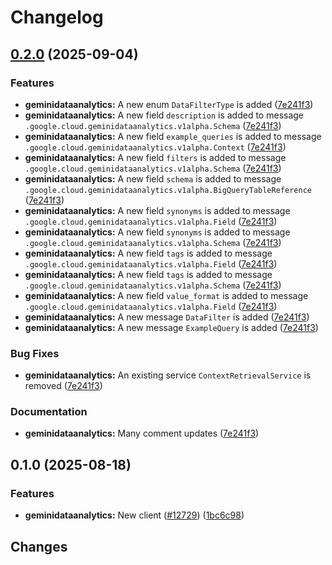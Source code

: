 # Changelog

## [0.2.0](https://github.com/googleapis/google-cloud-go/compare/geminidataanalytics/v0.1.0...geminidataanalytics/v0.2.0) (2025-09-04)


### Features

* **geminidataanalytics:** A new enum `DataFilterType` is added ([7e241f3](https://github.com/googleapis/google-cloud-go/commit/7e241f3c17e44e83f858ac142ebedc916330651e))
* **geminidataanalytics:** A new field `description` is added to message `.google.cloud.geminidataanalytics.v1alpha.Schema` ([7e241f3](https://github.com/googleapis/google-cloud-go/commit/7e241f3c17e44e83f858ac142ebedc916330651e))
* **geminidataanalytics:** A new field `example_queries` is added to message `.google.cloud.geminidataanalytics.v1alpha.Context` ([7e241f3](https://github.com/googleapis/google-cloud-go/commit/7e241f3c17e44e83f858ac142ebedc916330651e))
* **geminidataanalytics:** A new field `filters` is added to message `.google.cloud.geminidataanalytics.v1alpha.Schema` ([7e241f3](https://github.com/googleapis/google-cloud-go/commit/7e241f3c17e44e83f858ac142ebedc916330651e))
* **geminidataanalytics:** A new field `schema` is added to message `.google.cloud.geminidataanalytics.v1alpha.BigQueryTableReference` ([7e241f3](https://github.com/googleapis/google-cloud-go/commit/7e241f3c17e44e83f858ac142ebedc916330651e))
* **geminidataanalytics:** A new field `synonyms` is added to message `.google.cloud.geminidataanalytics.v1alpha.Field` ([7e241f3](https://github.com/googleapis/google-cloud-go/commit/7e241f3c17e44e83f858ac142ebedc916330651e))
* **geminidataanalytics:** A new field `synonyms` is added to message `.google.cloud.geminidataanalytics.v1alpha.Schema` ([7e241f3](https://github.com/googleapis/google-cloud-go/commit/7e241f3c17e44e83f858ac142ebedc916330651e))
* **geminidataanalytics:** A new field `tags` is added to message `.google.cloud.geminidataanalytics.v1alpha.Field` ([7e241f3](https://github.com/googleapis/google-cloud-go/commit/7e241f3c17e44e83f858ac142ebedc916330651e))
* **geminidataanalytics:** A new field `tags` is added to message `.google.cloud.geminidataanalytics.v1alpha.Schema` ([7e241f3](https://github.com/googleapis/google-cloud-go/commit/7e241f3c17e44e83f858ac142ebedc916330651e))
* **geminidataanalytics:** A new field `value_format` is added to message `.google.cloud.geminidataanalytics.v1alpha.Field` ([7e241f3](https://github.com/googleapis/google-cloud-go/commit/7e241f3c17e44e83f858ac142ebedc916330651e))
* **geminidataanalytics:** A new message `DataFilter` is added ([7e241f3](https://github.com/googleapis/google-cloud-go/commit/7e241f3c17e44e83f858ac142ebedc916330651e))
* **geminidataanalytics:** A new message `ExampleQuery` is added ([7e241f3](https://github.com/googleapis/google-cloud-go/commit/7e241f3c17e44e83f858ac142ebedc916330651e))


### Bug Fixes

* **geminidataanalytics:** An existing service `ContextRetrievalService` is removed ([7e241f3](https://github.com/googleapis/google-cloud-go/commit/7e241f3c17e44e83f858ac142ebedc916330651e))


### Documentation

* **geminidataanalytics:** Many comment updates ([7e241f3](https://github.com/googleapis/google-cloud-go/commit/7e241f3c17e44e83f858ac142ebedc916330651e))

## 0.1.0 (2025-08-18)


### Features

* **geminidataanalytics:** New client ([#12729](https://github.com/googleapis/google-cloud-go/issues/12729)) ([1bc6c98](https://github.com/googleapis/google-cloud-go/commit/1bc6c98c371418b05cbe13a95a601e08d1c97014))

## Changes
